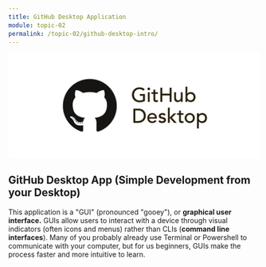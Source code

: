 ```yaml
---
title: GitHub Desktop Application
module: topic-02
permalink: /topic-02/github-desktop-intro/
---
```


<div class="divider-heading"></div>

<img src="../img/logo-github-desktop.jpg" alt="GitHub Desktop app logo" />

## GitHub Desktop App (Simple Development from your Desktop)
This application is a "GUI" (pronounced "gooey"), or **graphical user interface.** GUIs allow users to interact with a device through visual indicators (often icons and menus) rather than CLIs (**command line interfaces**). Many of you probably already use Terminal or Powershell to communicate with your computer, but for us beginners, GUIs make the process faster and more intuitive to learn.

